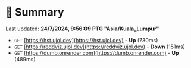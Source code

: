 # 📖 Summary
Last updated: **24/7/2024, 9:56:09 PTG "Asia/Kuala_Lumpur"**

- `GET` [https://hst.ujol.dev](https://hst.ujol.dev) - **Up** (730ms)
- `GET` [https://reddviz.ujol.dev](https://reddviz.ujol.dev) - **Down** (151ms)
- `GET` [https://dumb.onrender.com](https://dumb.onrender.com) - **Up** (489ms)
